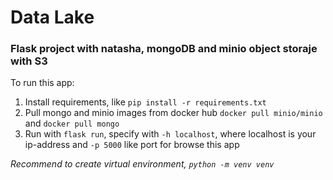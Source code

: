 # Data Lake
### Flask project with natasha, mongoDB and minio object storaje with S3

To run this app:
1. Install requirements, like ```pip install -r requirements.txt```
2. Pull mongo and minio images from docker hub
```docker pull minio/minio``` and ```docker pull mongo```
3. Run with ```flask run```, specify with ```-h localhost```, where localhost is your ip-address and ```-p 5000``` like port for browse this app

*Recommend to create virtual environment, ```python -m venv venv```*
